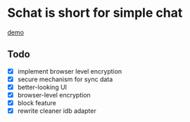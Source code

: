 # Schat is short for simple chat
[demo](http://schat.vercel.app)
## Todo
- [x] implement browser level encryption
- [x] secure mechanism for sync data
- [x] better-looking UI
- [x] browser-level encryption
- [x] block feature
- [x] rewrite cleaner idb adapter